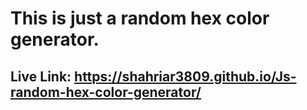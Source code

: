 # This is just a random hex color generator.
## Live Link: https://shahriar3809.github.io/Js-random-hex-color-generator/
